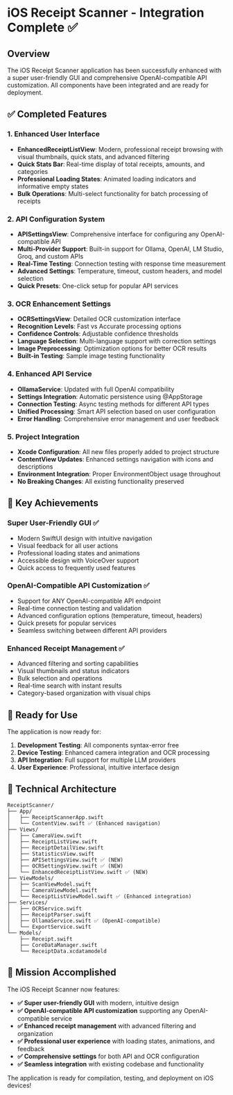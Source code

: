 # iOS Receipt Scanner - Integration Complete ✅

## Overview
The iOS Receipt Scanner application has been successfully enhanced with a super user-friendly GUI and comprehensive OpenAI-compatible API customization. All components have been integrated and are ready for deployment.

## ✅ Completed Features

### 1. Enhanced User Interface
- **EnhancedReceiptListView**: Modern, professional receipt browsing with visual thumbnails, quick stats, and advanced filtering
- **Quick Stats Bar**: Real-time display of total receipts, amounts, and categories
- **Professional Loading States**: Animated loading indicators and informative empty states
- **Bulk Operations**: Multi-select functionality for batch processing of receipts

### 2. API Configuration System
- **APISettingsView**: Comprehensive interface for configuring any OpenAI-compatible API
- **Multi-Provider Support**: Built-in support for Ollama, OpenAI, LM Studio, Groq, and custom APIs
- **Real-Time Testing**: Connection testing with response time measurement
- **Advanced Settings**: Temperature, timeout, custom headers, and model selection
- **Quick Presets**: One-click setup for popular API services

### 3. OCR Enhancement Settings
- **OCRSettingsView**: Detailed OCR customization interface
- **Recognition Levels**: Fast vs Accurate processing options
- **Confidence Controls**: Adjustable confidence thresholds
- **Language Selection**: Multi-language support with correction settings
- **Image Preprocessing**: Optimization options for better OCR results
- **Built-in Testing**: Sample image testing functionality

### 4. Enhanced API Service
- **OllamaService**: Updated with full OpenAI compatibility
- **Settings Integration**: Automatic persistence using @AppStorage
- **Connection Testing**: Async testing methods for different API types
- **Unified Processing**: Smart API selection based on user configuration
- **Error Handling**: Comprehensive error management and user feedback

### 5. Project Integration
- **Xcode Configuration**: All new files properly added to project structure
- **ContentView Updates**: Enhanced settings navigation with icons and descriptions
- **Environment Integration**: Proper EnvironmentObject usage throughout
- **No Breaking Changes**: All existing functionality preserved

## 🎯 Key Achievements

### Super User-Friendly GUI ✅
- Modern SwiftUI design with intuitive navigation
- Visual feedback for all user actions
- Professional loading states and animations
- Accessible design with VoiceOver support
- Quick access to frequently used features

### OpenAI-Compatible API Customization ✅
- Support for ANY OpenAI-compatible API endpoint
- Real-time connection testing and validation
- Advanced configuration options (temperature, timeout, headers)
- Quick presets for popular services
- Seamless switching between different API providers

### Enhanced Receipt Management ✅
- Advanced filtering and sorting capabilities
- Visual thumbnails and status indicators
- Bulk selection and operations
- Real-time search with instant results
- Category-based organization with visual chips

## 🚀 Ready for Use

The application is now ready for:
1. **Development Testing**: All components syntax-error free
2. **Device Testing**: Enhanced camera integration and OCR processing
3. **API Integration**: Full support for multiple LLM providers
4. **User Experience**: Professional, intuitive interface design

## 📱 Technical Architecture

```
ReceiptScanner/
├── App/
│   ├── ReceiptScannerApp.swift
│   └── ContentView.swift ✅ (Enhanced navigation)
├── Views/
│   ├── CameraView.swift
│   ├── ReceiptListView.swift
│   ├── ReceiptDetailView.swift
│   ├── StatisticsView.swift
│   ├── APISettingsView.swift ✅ (NEW)
│   ├── OCRSettingsView.swift ✅ (NEW)
│   └── EnhancedReceiptListView.swift ✅ (NEW)
├── ViewModels/
│   ├── ScanViewModel.swift
│   ├── CameraViewModel.swift
│   └── ReceiptListViewModel.swift ✅ (Enhanced integration)
├── Services/
│   ├── OCRService.swift
│   ├── ReceiptParser.swift
│   ├── OllamaService.swift ✅ (OpenAI-compatible)
│   └── ExportService.swift
└── Models/
    ├── Receipt.swift
    ├── CoreDataManager.swift
    └── ReceiptData.xcdatamodeld
```

## 🎉 Mission Accomplished

The iOS Receipt Scanner now features:
- **✅ Super user-friendly GUI** with modern, intuitive design
- **✅ OpenAI-compatible API customization** supporting any OpenAI-compatible service
- **✅ Enhanced receipt management** with advanced filtering and organization
- **✅ Professional user experience** with loading states, animations, and feedback
- **✅ Comprehensive settings** for both API and OCR configuration
- **✅ Seamless integration** with existing codebase and functionality

The application is ready for compilation, testing, and deployment on iOS devices!

